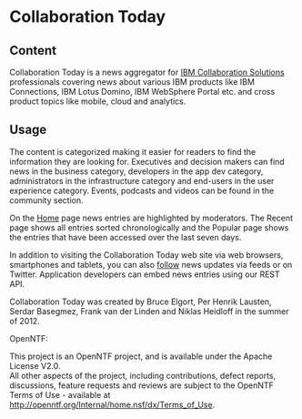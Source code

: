 Collaboration Today
===================

Content
-------

Collaboration Today is a news aggregator for [IBM Collaboration Solutions](http://www-01.ibm.com/software/lotus/) professionals covering news about various IBM products like IBM Connections, IBM Lotus Domino, IBM WebSphere Portal etc. and cross product topics like mobile, cloud and analytics.

Usage
-----

The content is categorized making it easier for readers to find the information they are looking for. Executives and decision makers can find news in the business category, developers in the app dev category, administrators in the infrastructure category and end-users in the user experience category. Events, podcasts and videos can be found in the community section.

On the [Home](https://github.com/OpenNTF/collaborationtoday/blob/master/disk-collaborationtoday/XPages/home.xsp) page news entries are highlighted by moderators. The Recent page shows all entries sorted chronologically and the Popular page shows the entries that have been accessed over the last seven days.

In addition to visiting the Collaboration Today web site via web browsers, smartphones and tablets, you can also [follow](https://github.com/OpenNTF/collaborationtoday/blob/master/disk-collaborationtoday/XPages/follow.xsp) news updates via feeds or on Twitter. Application developers can embed news entries using our REST API.



Collaboration Today was created by Bruce Elgort, Per Henrik Lausten, Serdar Basegmez, Frank van der Linden and Niklas Heidloff in the summer of 2012.





OpenNTF:

This project is an OpenNTF project, and is available under the Apache License V2.0.   
All other aspects of the project, including contributions, defect reports, discussions, 
feature requests and reviews are subject to the OpenNTF Terms of Use - available at 
http://openntf.org/Internal/home.nsf/dx/Terms_of_Use. 

